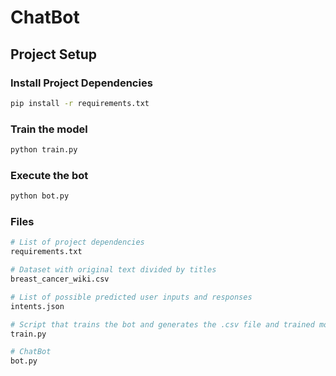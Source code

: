 # ChatBot

## Project Setup

### Install Project Dependencies
```sh
pip install -r requirements.txt
```

### Train the model
```sh
python train.py
```

### Execute the bot
```sh
python bot.py
```

### Files
```bash
# List of project dependencies
requirements.txt

# Dataset with original text divided by titles
breast_cancer_wiki.csv

# List of possible predicted user inputs and responses
intents.json

# Script that trains the bot and generates the .csv file and trained model files
train.py

# ChatBot
bot.py
```